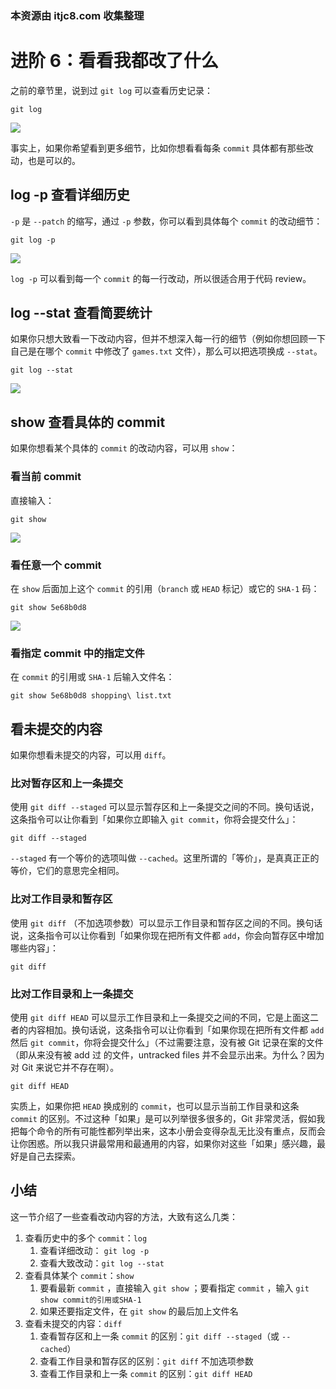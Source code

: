 ### 本资源由 itjc8.com 收集整理
# 进阶 6：看看我都改了什么

之前的章节里，说到过 `git log` 可以查看历史记录：

```shell
git log
```

![](https://user-gold-cdn.xitu.io/2017/11/22/15fe1ee0e2cc90e9?w=533&h=449&f=jpeg&s=134977)

事实上，如果你希望看到更多细节，比如你想看看每条 `commit` 具体都有那些改动，也是可以的。

## log -p 查看详细历史

`-p` 是 `--patch` 的缩写，通过 `-p` 参数，你可以看到具体每个 `commit` 的改动细节：

```shell
git log -p
```

![](https://user-gold-cdn.xitu.io/2017/11/22/15fe1ee0dfd781e7?w=581&h=602&f=jpeg&s=163883)

`log -p` 可以看到每一个 `commit` 的每一行改动，所以很适合用于代码 review。

## log --stat 查看简要统计

如果你只想大致看一下改动内容，但并不想深入每一行的细节（例如你想回顾一下自己是在哪个 `commit` 中修改了 `games.txt` 文件），那么可以把选项换成 `--stat`。

```shell
git log --stat
```

![](https://user-gold-cdn.xitu.io/2017/11/22/15fe1ee0e1ad48c7?w=539&h=512&f=jpeg&s=139383)

## show 查看具体的 commit

如果你想看某个具体的 `commit` 的改动内容，可以用 `show`：

### 看当前 commit

直接输入：

```shell
git show
```

![](https://user-gold-cdn.xitu.io/2017/11/22/15fe1ee0e2b7738e?w=540&h=330&f=jpeg&s=78967)

### 看任意一个 commit

在 `show` 后面加上这个 `commit` 的引用（`branch` 或 `HEAD` 标记）或它的 `SHA-1` 码：

```shell
git show 5e68b0d8
```

![](https://user-gold-cdn.xitu.io/2017/11/22/15fe1ee0e39c0b6b?w=434&h=388&f=jpeg&s=100518)

### 看指定 commit 中的指定文件

在 `commit` 的引用或 `SHA-1` 后输入文件名：

```shell
git show 5e68b0d8 shopping\ list.txt
```

## 看未提交的内容

如果你想看未提交的内容，可以用 `diff`。

### 比对暂存区和上一条提交

使用 `git diff --staged` 可以显示暂存区和上一条提交之间的不同。换句话说，这条指令可以让你看到「如果你立即输入 `git commit`，你将会提交什么」：

```shell
git diff --staged
```

`--staged` 有一个等价的选项叫做 `--cached`。这里所谓的「等价」，是真真正正的等价，它们的意思完全相同。

### 比对工作目录和暂存区

使用 `git diff` （不加选项参数）可以显示工作目录和暂存区之间的不同。换句话说，这条指令可以让你看到「如果你现在把所有文件都 `add`，你会向暂存区中增加哪些内容」：

```shell
git diff
```

### 比对工作目录和上一条提交

使用 `git diff HEAD` 可以显示工作目录和上一条提交之间的不同，它是上面这二者的内容相加。换句话说，这条指令可以让你看到「如果你现在把所有文件都 `add` 然后 `git commit`，你将会提交什么」（不过需要注意，没有被 Git 记录在案的文件（即从来没有被 add 过 的文件，untracked files 并不会显示出来。为什么？因为对 Git 来说它并不存在啊）。

```shell
git diff HEAD
```

实质上，如果你把 `HEAD` 换成别的 `commit`，也可以显示当前工作目录和这条 `commit` 的区别。不过这种「如果」是可以列举很多很多的，Git 非常灵活，假如我把每个命令的所有可能性都列举出来，这本小册会变得杂乱无比没有重点，反而会让你困惑。所以我只讲最常用和最通用的内容，如果你对这些「如果」感兴趣，最好是自己去探索。

## 小结

这一节介绍了一些查看改动内容的方法，大致有这么几类：

1. 查看历史中的多个 `commit`：`log`
   1. 查看详细改动： `git log -p`
   2. 查看大致改动：`git log --stat`
2. 查看具体某个 `commit`：`show`
   1. 要看最新 `commit` ，直接输入 `git show` ；要看指定 `commit` ，输入 `git show commit的引用或SHA-1`
   2. 如果还要指定文件，在 `git show` 的最后加上文件名
3. 查看未提交的内容：`diff`
   1. 查看暂存区和上一条 `commit` 的区别：`git diff --staged`（或 `--cached`）
   2. 查看工作目录和暂存区的区别：`git diff` 不加选项参数
   3. 查看工作目录和上一条 `commit` 的区别：`git diff HEAD`